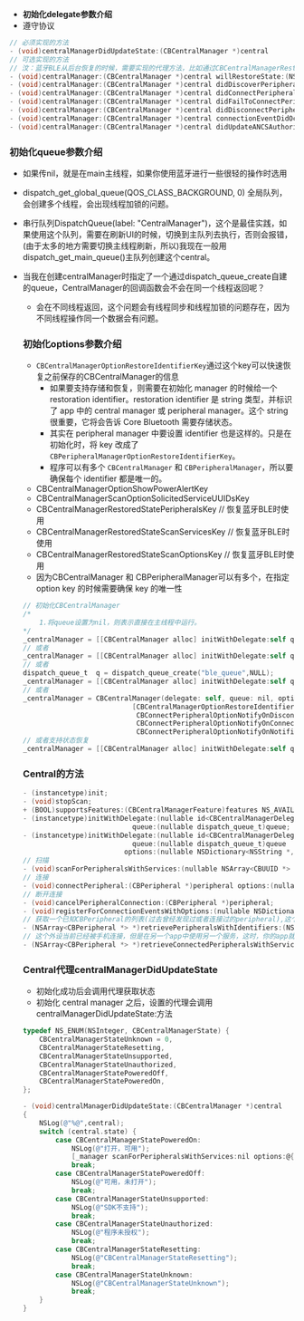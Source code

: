 - **初始化delegate参数介绍**
- 遵守<CBCentralManagerDelegate>协议

```objectivec
// 必须实现的方法
- (void)centralManagerDidUpdateState:(CBCentralManager *)central
// 可选实现的方法
// 汶：蓝牙BLE从后台恢复的时候，需要实现的代理方法，比如通过CBCentralManagerRestoredStatePeripheralsKey这个key获取ble设备列表
- (void)centralManager:(CBCentralManager *)central willRestoreState:(NSDictionary<NSString *, id> *)dict;
- (void)centralManager:(CBCentralManager *)central didDiscoverPeripheral:(CBPeripheral *)peripheral advertisementData:(NSDictionary<NSString *, id> *)advertisementData RSSI:(NSNumber *)RSSI;
- (void)centralManager:(CBCentralManager *)central didConnectPeripheral:(CBPeripheral *)peripheral;
- (void)centralManager:(CBCentralManager *)central didFailToConnectPeripheral:(CBPeripheral *)peripheral error:(nullable NSError *)error;
- (void)centralManager:(CBCentralManager *)central didDisconnectPeripheral:(CBPeripheral *)peripheral error:(nullable NSError *)error;
- (void)centralManager:(CBCentralManager *)central connectionEventDidOccur:(CBConnectionEvent)event forPeripheral:(CBPeripheral *)peripheral NS_AVAILABLE_IOS(13_0);
- (void)centralManager:(CBCentralManager *)central didUpdateANCSAuthorizationForPeripheral:(CBPeripheral *)peripheral NS_AVAILABLE_IOS(13_0);
```

### **初始化queue参数介绍**

- 如果传nil，就是在main主线程，如果你使用蓝牙进行一些很轻的操作时选用
- dispatch_get_global_queue(QOS_CLASS_BACKGROUND, 0) 全局队列，会创建多个线程，会出现线程加锁的问题。
- 串行队列DispatchQueue(label: "CentralManager")，这个是最佳实践，如果使用这个队列，需要在刷新UI的时候，切换到主队列去执行，否则会报错，(由于太多的地方需要切换主线程刷新，所以)我现在一般用dispatch_get_main_queue()主队列创建这个central。
- 当我在创建centralManager时指定了一个通过dispatch_queue_create自建的queue，CentralManager的回调函数会不会在同一个线程返回呢？
    - 会在不同线程返回，这个问题会有线程同步和线程加锁的问题存在，因为不同线程操作同一个数据会有问题。

    ### **初始化options参数介绍**

    - `CBCentralManagerOptionRestoreIdentifierKey`通过这个key可以快速恢复之前保存的CBCentralManager的信息
        - 如果要支持存储和恢复，则需要在初始化 manager 的时候给一个 restoration identifier。restoration identifier 是 string 类型，并标识了 app 中的 central manager 或 peripheral manager。这个 string 很重要，它将会告诉 Core Bluetooth 需要存储状态。
        - 其实在 peripheral manager 中要设置 identifier 也是这样的。只是在初始化时，将 key 改成了`CBPeripheralManagerOptionRestoreIdentifierKey`。
        - 程序可以有多个 `CBCentralManager` 和 `CBPeripheralManager`，所以要确保每个 identifier 都是唯一的。
    - CBCentralManagerOptionShowPowerAlertKey
    - CBCentralManagerScanOptionSolicitedServiceUUIDsKey
    - CBCentralManagerRestoredStatePeripheralsKey // 恢复蓝牙BLE时使用
    - CBCentralManagerRestoredStateScanServicesKey // 恢复蓝牙BLE时使用
    - CBCentralManagerRestoredStateScanOptionsKey // 恢复蓝牙BLE时使用
    - 因为CBCentralManager 和 CBPeripheralManager可以有多个，在指定 option key 的时候需要确保 key 的唯一性

    ```objectivec
    // 初始化CBCentralManager
    /*
        1.将queue设置为nil，则表示直接在主线程中运行。
    */
    _centralManager = [[CBCentralManager alloc] initWithDelegate:self queue:nil options:nil];
    // 或者
    _centralManager = [[CBCentralManager alloc] initWithDelegate:self queue:dispatch_get_main_queue()];
    // 或者
    dispatch_queue_t  q = dispatch_queue_create("ble_queue",NULL);
    _centralManager = [[CBCentralManager alloc] initWithDelegate:self queue:q];
    // 或者
    _centralManager = CBCentralManager(delegate: self, queue: nil, options: 
                               [CBCentralManagerOptionRestoreIdentifierKey: "TTcentralManageRestoreIdentifier",
                                CBConnectPeripheralOptionNotifyOnDisconnectionKey: NSNumber(bool: true),
                                CBConnectPeripheralOptionNotifyOnConnectionKey: NSNumber(bool: true),
                                CBConnectPeripheralOptionNotifyOnNotificationKey: NSNumber(bool: true)])
    // 或者支持状态恢复
    _centralManager = [[CBCentralManager alloc] initWithDelegate:self queue:nil options:@{ CBCentralManagerOptionRestoreIdentifierKey: @"myCentralManagerIdentifier" }];
    ```

    ### Central的方法

    ```objectivec
    - (instancetype)init;
    - (void)stopScan;
    + (BOOL)supportsFeatures:(CBCentralManagerFeature)features NS_AVAILABLE_IOS(13_0) NS_SWIFT_NAME(supports(_:));
    - (instancetype)initWithDelegate:(nullable id<CBCentralManagerDelegate>)delegate
                               queue:(nullable dispatch_queue_t)queue;
    - (instancetype)initWithDelegate:(nullable id<CBCentralManagerDelegate>)delegate
                               queue:(nullable dispatch_queue_t)queue
                             options:(nullable NSDictionary<NSString *, id> *)options NS_AVAILABLE(10_9, 7_0) NS_DESIGNATED_INITIALIZER;
    // 扫描
    - (void)scanForPeripheralsWithServices:(nullable NSArray<CBUUID *> *)serviceUUIDs options:(nullable NSDictionary<NSString *, id> *)options;
    // 连接
    - (void)connectPeripheral:(CBPeripheral *)peripheral options:(nullable NSDictionary<NSString *, id> *)options;
    // 断开连接
    - (void)cancelPeripheralConnection:(CBPeripheral *)peripheral;
    - (void)registerForConnectionEventsWithOptions:(nullable NSDictionary<CBConnectionEventMatchingOption, id> *)options NS_AVAILABLE_IOS(13_0);
    // 获取一个已知CBPeripheral的列表(过去曾经发现过或者连接过的peripheral),这个列表应该是手机系统的，不存在与app内
    - (NSArray<CBPeripheral *> *)retrievePeripheralsWithIdentifiers:(NSArray<NSUUID *> *)identifiers NS_AVAILABLE(10_9, 7_0);
    // 这个外设当前已经被手机连接，但是在另一个app中使用另一个服务，这时，你的app就要通过你自己用的那个服务来重新连接
    - (NSArray<CBPeripheral *> *)retrieveConnectedPeripheralsWithServices:(NSArray<CBUUID *> *)serviceUUIDs NS_AVAILABLE(10_9, 7_0);
    ```

    ### Central代理centralManagerDidUpdateState

    - 初始化成功后会调用代理获取状态
    - 初始化 central manager 之后，设置的代理会调用centralManagerDidUpdateState:方法

    ```objectivec
    typedef NS_ENUM(NSInteger, CBCentralManagerState) {
        CBCentralManagerStateUnknown = 0,
        CBCentralManagerStateResetting,
        CBCentralManagerStateUnsupported,
        CBCentralManagerStateUnauthorized,
        CBCentralManagerStatePoweredOff,
        CBCentralManagerStatePoweredOn,
    };

    - (void)centralManagerDidUpdateState:(CBCentralManager *)central
    {
        NSLog(@"%@",central);
        switch (central.state) {
            case CBCentralManagerStatePoweredOn:
                NSLog(@"打开，可用");
                [_manager scanForPeripheralsWithServices:nil options:@{CBCentralManagerScanOptionAllowDuplicatesKey:@(NO)}];
                break;
            case CBCentralManagerStatePoweredOff:
                NSLog(@"可用，未打开");
                break;
            case CBCentralManagerStateUnsupported:
                NSLog(@"SDK不支持");
                break;
            case CBCentralManagerStateUnauthorized:
                NSLog(@"程序未授权");
                break;
            case CBCentralManagerStateResetting:
                NSLog(@"CBCentralManagerStateResetting");
                break;
            case CBCentralManagerStateUnknown:
                NSLog(@"CBCentralManagerStateUnknown");
                break;
        }
    }
    ```